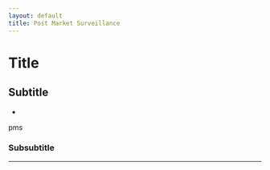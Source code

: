 ```yaml
---
layout: default
title: Post Market Surveillance
---
```


# Title

## Subtitle

- [](/MDR_Guideline//md_sites/)

pms
### Subsubtitle


---


